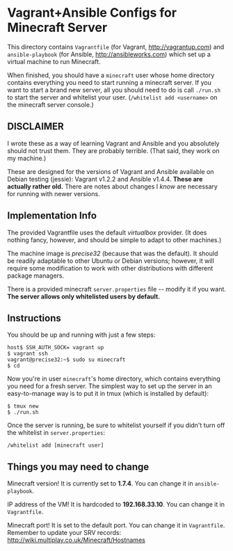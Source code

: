 Vagrant+Ansible Configs for Minecraft Server
============================================

This directory contains `Vagrantfile` (for Vagrant, http://vagrantup.com) and
`ansible-playbook` (for Ansible, http://ansibleworks.com) which set up a
virtual machine to run Minecraft.

When finished, you should have a `minecraft` user whose home directory
contains everything you need to start running a minecraft server. If you want
to start a brand new server, all you should need to do is call `./run.sh` to
start the server and whitelist your user. (`/whitelist add <username>` on the
minecraft server console.)

DISCLAIMER
----------
I wrote these as a way of learning Vagrant and Ansible and you absolutely
should not trust them. They are probably terrible. (That said, they work on my
machine.)

These are designed for the versions of Vagrant and Ansible available on Debian
testing (jessie): Vagrant v1.2.2 and Ansible v1.4.4. **These are actually
rather old.** There are notes about changes I *know* are necessary for
running with newer versions.

Implementation Info
-------------------

The provided Vagrantfile uses the default _virtualbox_ provider. (It does
nothing fancy, however, and should be simple to adapt to other machines.)

The machine image is _precise32_ (because that was the default). It should be
readily adaptable to other Ubuntu or Debian versions; however, it will require
some modification to work with other distributions with different package
managers.

There is a provided minecraft `server.properties` file -- modify it if you
want. **The server allows only whitelisted users by default.**

Instructions
------------

You should be up and running with just a few steps:

    host$ SSH_AUTH_SOCK= vagrant up
    $ vagrant ssh
    vagrant@precise32:~$ sudo su minecraft
    $ cd

Now you're in user `minecraft`'s home directory, which contains everything you
need for a fresh server. The simplest way to set up the server in an
easy-to-manage way is to put it in tmux (which is installed by default):

    $ tmux new
    $ ./run.sh

Once the server is running, be sure to whitelist yourself if you didn't turn
off the whitelist in `server.properties`:

    /whitelist add [minecraft user]

Things you may need to change
-----------------------------

Minecraft version! It is currently set to **1.7.4**. You can change it in
`ansible-playbook`.

IP address of the VM! It is hardcoded to **192.168.33.10**. You can change it
in `Vagrantfile`.

Minecraft port! It is set to the default port. You can change it in
`Vagrantfile`. Remember to update your SRV records:
http://wiki.multiplay.co.uk/Minecraft/Hostnames
